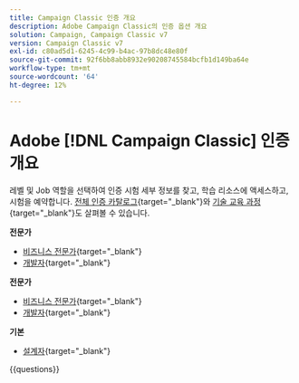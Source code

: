 ```yaml
---
title: Campaign Classic 인증 개요
description: Adobe Campaign Classic의 인증 옵션 개요
solution: Campaign, Campaign Classic v7
version: Campaign Classic v7
exl-id: c80ad5d1-6245-4c99-b4ac-97b8dc48e80f
source-git-commit: 92f6bb8abb8932e90208745584bcfb1d149ba64e
workflow-type: tm+mt
source-wordcount: '64'
ht-degree: 12%

---
```


# Adobe [!DNL Campaign Classic] 인증 개요

레벨 및 Job 역할을 선택하여 인증 시험 세부 정보를 찾고, 학습 리소스에 액세스하고, 시험을 예약합니다. [전체 인증 카탈로그](https://certification.adobe.com/certifications){target="_blank"}와 [기술 교육 과정](https://certification.adobe.com/courses/?/courses){target="_blank"}도 살펴볼 수 있습니다.

**전문가**

* [비즈니스 전문가](https://certification.adobe.com/certification/campaign-classic-business-practitioner-professional){target="_blank"} <!--AD0-E329-->
* [개발자](https://certification.adobe.com/certification/developer-professional){target="_blank"} <!--AD0-E331-->

**전문가**

* [비즈니스 전문가](https://certification.adobe.com/certification/campaign-classic-business-practitioner-expert){target="_blank"} <!--AD0-E327-->
* [개발자](https://certification.adobe.com/certification/campaign-classic-developer-expert){target="_blank"} <!--AD0-E330-->

**기본**

* [설계자](https://certification.adobe.com/certification/campaign-classic-architect-master){target="_blank"} <!--AD0-E328-->

{{questions}}

